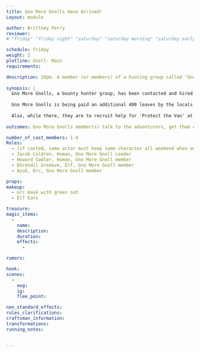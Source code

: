 ```yaml
---
title: Gno More Gnolls Have Arrived!
Layout: module

author: Brittney Perry
reviewer: 
# "friday" "friday night" "saturday" "saturday morning" "saturday early afternoon" "saturday early evening" "saturday night" "reaction" "tavern setup" "townsfolk" "randoms"

schedule: friday
weight: 2
plotline: Gnoll- Main
requirements: 

description: 10pm. A member (or members) of a hunting group called 'Gno More Gnolls' comes to the gathering hall to welcome, brag, and also prep the the newly arrived about the job of eradicating the gnolls.
 
synopsis: |
  Gno More Gnolls, a bounty hunter group, has been contacted and hired by the locals to eradicate the local gnoll problem. When they arrived to Boulderton, they realized the problem was way out of their level. Not wanting to die, but not wanting to admit defeat and lose a paycheck, the leader of Gno More Gnolls has come to see if the newly arrived adventurers can help clear out the gnolls. 
  
  Gno More Gnolls is being paid an additional 400 leaves by the locals, plus whatever loot they find, to clear the area of gnolls. This can be shared or not.
  
  Also, while there, they are to recruit help for 'Protect the Van' at 10am the next day. The group is also interested in collecting any observed information from the adventurers about the gnolls. Things to report include, but are not limited to, abilities seen in gnolls, habits, quirks, language or vocalizations, number of injuries, number of dead, and number of gnoll that attacked, etc. 
      
outcomes: Gno More Gnolls member(s) talk to the adventurers, get them on board with eradicating the gnolls, giving them the lay of the land, what's going on, defend themselves from Edward's accusations, and just shoot the breeze for one hour, or until they get tired.

number_of_cast_members: 1-4
Roles: 
  - (if casted, same actor must keep same character all weekend when on screen. If enough NPCs, cast all 4 GMG members, in order of importance) 
  - Jacob Coldren, Human, Gno More Gnoll Leader
  - Howard Sadler, Human, Gno More Gnoll member
  - Ehrendil Gredove, Elf, Gno More Gnoll member
  - Azuk, Orc, Gno More Gnoll member

props: 
makeup: 
  - orc mask with green out
  - Elf Ears

treasure: 
magic_items:
  - 
    name: 
    description:  
    duration: 
    effects: 
      - 

rumors: 

hook: 
scenes: 
  - 
    oog: 
    ig: 
    flee_point: 

non_standard_effects: 
rules_clarifications: 
craftsman_information: 
transformations: 
running_notes: 


---
```

